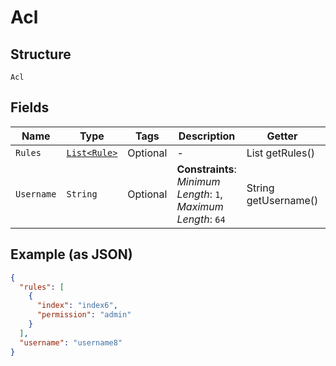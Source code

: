 
# Acl

## Structure

`Acl`

## Fields

| Name | Type | Tags | Description | Getter | Setter |
|  --- | --- | --- | --- | --- | --- |
| `Rules` | [`List<Rule>`](../../doc/models/rule.md) | Optional | - | List<Rule> getRules() | setRules(List<Rule> rules) |
| `Username` | `String` | Optional | **Constraints**: *Minimum Length*: `1`, *Maximum Length*: `64` | String getUsername() | setUsername(String username) |

## Example (as JSON)

```json
{
  "rules": [
    {
      "index": "index6",
      "permission": "admin"
    }
  ],
  "username": "username8"
}
```

